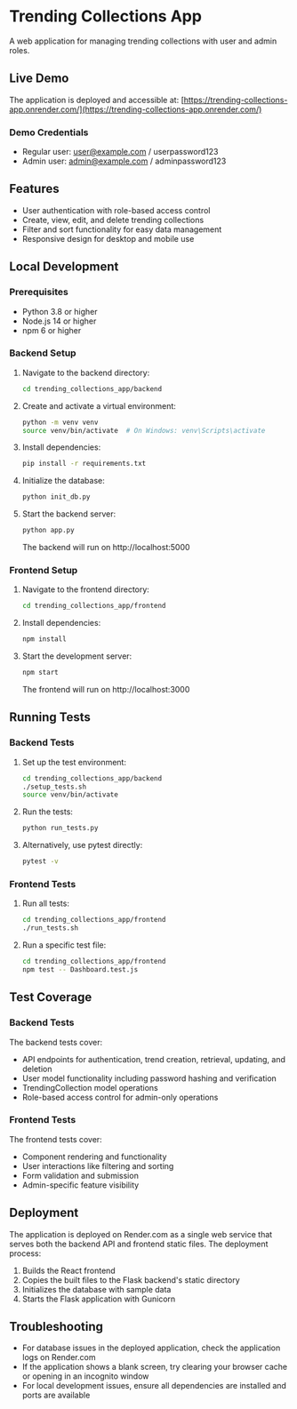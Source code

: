 # Trending Collections App

A web application for managing trending collections with user and admin roles.

## Live Demo

The application is deployed and accessible at: [https://trending-collections-app.onrender.com/](https://trending-collections-app.onrender.com/)

### Demo Credentials
- Regular user: user@example.com / userpassword123
- Admin user: admin@example.com / adminpassword123

## Features

- User authentication with role-based access control
- Create, view, edit, and delete trending collections
- Filter and sort functionality for easy data management
- Responsive design for desktop and mobile use

## Local Development

### Prerequisites

- Python 3.8 or higher
- Node.js 14 or higher
- npm 6 or higher

### Backend Setup

1. Navigate to the backend directory:
   ```bash
   cd trending_collections_app/backend
   ```

2. Create and activate a virtual environment:
   ```bash
   python -m venv venv
   source venv/bin/activate  # On Windows: venv\Scripts\activate
   ```

3. Install dependencies:
   ```bash
   pip install -r requirements.txt
   ```

4. Initialize the database:
   ```bash
   python init_db.py
   ```

5. Start the backend server:
   ```bash
   python app.py
   ```
   The backend will run on http://localhost:5000

### Frontend Setup

1. Navigate to the frontend directory:
   ```bash
   cd trending_collections_app/frontend
   ```

2. Install dependencies:
   ```bash
   npm install
   ```

3. Start the development server:
   ```bash
   npm start
   ```
   The frontend will run on http://localhost:3000

## Running Tests

### Backend Tests

1. Set up the test environment:
   ```bash
   cd trending_collections_app/backend
   ./setup_tests.sh
   source venv/bin/activate
   ```

2. Run the tests:
   ```bash
   python run_tests.py
   ```

3. Alternatively, use pytest directly:
   ```bash
   pytest -v
   ```

### Frontend Tests

1. Run all tests:
   ```bash
   cd trending_collections_app/frontend
   ./run_tests.sh
   ```

2. Run a specific test file:
   ```bash
   cd trending_collections_app/frontend
   npm test -- Dashboard.test.js
   ```

## Test Coverage

### Backend Tests

The backend tests cover:
- API endpoints for authentication, trend creation, retrieval, updating, and deletion
- User model functionality including password hashing and verification
- TrendingCollection model operations
- Role-based access control for admin-only operations

### Frontend Tests

The frontend tests cover:
- Component rendering and functionality
- User interactions like filtering and sorting
- Form validation and submission
- Admin-specific feature visibility

## Deployment

The application is deployed on Render.com as a single web service that serves both the backend API and frontend static files. The deployment process:

1. Builds the React frontend
2. Copies the built files to the Flask backend's static directory
3. Initializes the database with sample data
4. Starts the Flask application with Gunicorn

## Troubleshooting

- For database issues in the deployed application, check the application logs on Render.com
- If the application shows a blank screen, try clearing your browser cache or opening in an incognito window
- For local development issues, ensure all dependencies are installed and ports are available
